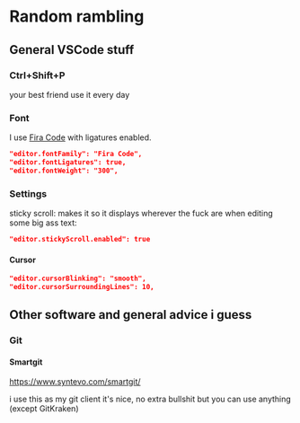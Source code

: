 # Random rambling

## General VSCode stuff

### Ctrl+Shift+P

your best friend
use it
every day

### Font

I use [Fira Code](https://github.com/tonsky/FiraCode) with ligatures enabled.

```json
"editor.fontFamily": "Fira Code",
"editor.fontLigatures": true,
"editor.fontWeight": "300",
```

### Settings

sticky scroll: makes it so it displays wherever the fuck are when editing some big ass text:

```json
"editor.stickyScroll.enabled": true
```

#### Cursor

```json
"editor.cursorBlinking": "smooth",
"editor.cursorSurroundingLines": 10,
```

## Other software and general advice i guess

### Git

#### Smartgit

https://www.syntevo.com/smartgit/

i use this as my git client
it's nice, no extra bullshit
but you can use anything (except GitKraken)


